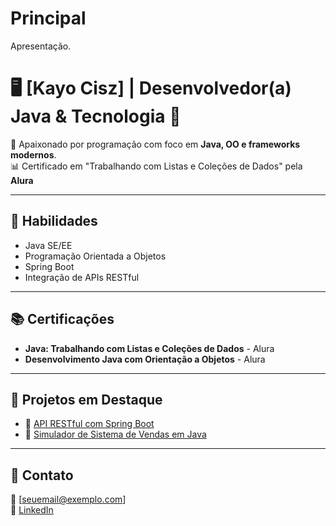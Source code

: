 # Principal
Apresentação.

# 🖥️ [Kayo Cisz] | Desenvolvedor(a) Java & Tecnologia 🚀  

🎯 Apaixonado por programação com foco em **Java, OO e frameworks modernos**.  
📊 Certificado em "Trabalhando com Listas e Coleções de Dados" pela **Alura**  

---

## 🌱 Habilidades  
- Java SE/EE  
- Programação Orientada a Objetos  
- Spring Boot  
- Integração de APIs RESTful  

---

## 📚 Certificações  
- **Java: Trabalhando com Listas e Coleções de Dados** - Alura  
- **Desenvolvimento Java com Orientação a Objetos**  - Alura

---

## 💼 Projetos em Destaque  
- 🔗 [API RESTful com Spring Boot](#)  
- 🔗 [Simulador de Sistema de Vendas em Java](#)  

---

## 🚀 Contato  
📧 [seuemail@exemplo.com]  
💼 [LinkedIn](#)
